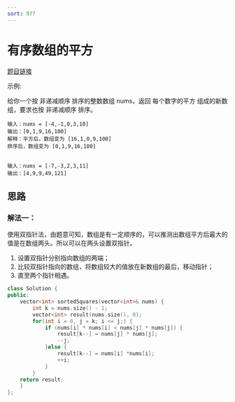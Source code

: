 ```yaml
---
sort: 977
---
```

# 有序数组的平方

[题目链接](https://leetcode.cn/problems/squares-of-a-sorted-array/)


示例:

给你一个按 非递减顺序 排序的整数数组 nums，返回 每个数字的平方 组成的新数组，要求也按 非递减顺序 排序。

```
输入：nums = [-4,-1,0,3,10]
输出：[0,1,9,16,100]
解释：平方后，数组变为 [16,1,0,9,100]
排序后，数组变为 [0,1,9,16,100]


输入：nums = [-7,-3,2,3,11]
输出：[4,9,9,49,121]
```


## 思路

### 解法一：
使用双指针法，由题意可知，数组是有一定顺序的，可以推测出数组平方后最大的值是在数组两头。所以可以在两头设置双指针。

1. 设置双指针分别指向数组的两端；
2. 比较双指针指向的数组，将数组较大的值放在新数组的最后，移动指针；
3. 直至两个指针相遇。

```c++
class Solution {
public:
    vector<int> sortedSquares(vector<int>& nums) {
        int k = nums.size() - 1;
        vector<int> result(nums.size(), 0);
        for(int i = 0, j = k; i <= j;) {
            if (nums[i] * nums[i] < nums[j] * nums[j]) {
                result[k--] = nums[j] * nums[j];
                --j;
            }else {
                result[k--] = nums[i] *nums[i];
                ++i;
            }
        }
    return result;
    }
};
```

